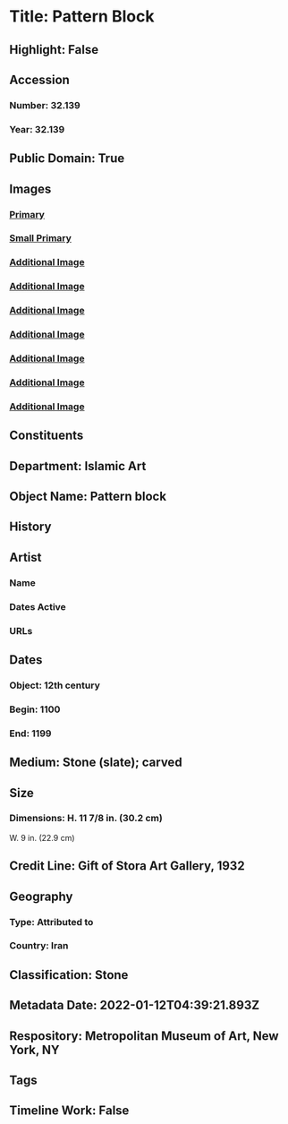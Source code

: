 # Title: Pattern Block
## Highlight: False
## Accession
### Number: 32.139
### Year: 32.139
## Public Domain: True
## Images
### [Primary](https://images.metmuseum.org/CRDImages/is/original/wb-32.139b.JPG)
### [Small Primary](https://images.metmuseum.org/CRDImages/is/web-large/wb-32.139b.JPG)
### [Additional Image](https://images.metmuseum.org/CRDImages/is/original/wb-32.139c.JPG)
### [Additional Image](https://images.metmuseum.org/CRDImages/is/original/wb-32.139d.JPG)
### [Additional Image](https://images.metmuseum.org/CRDImages/is/original/wb-32.139e.JPG)
### [Additional Image](https://images.metmuseum.org/CRDImages/is/original/wb-32.139f.JPG)
### [Additional Image](https://images.metmuseum.org/CRDImages/is/original/wb-32.139.JPG)
### [Additional Image](https://images.metmuseum.org/CRDImages/is/original/sf32-139a.jpg)
### [Additional Image](https://images.metmuseum.org/CRDImages/is/original/sf32-139b.jpg)
## Constituents
## Department: Islamic Art
## Object Name: Pattern block
## History
## Artist
### Name
### Dates Active
### URLs
## Dates
### Object: 12th century
### Begin: 1100
### End: 1199
## Medium: Stone (slate); carved
## Size
### Dimensions: H. 11 7/8 in. (30.2 cm) 
W. 9 in.  (22.9 cm)
## Credit Line: Gift of Stora Art Gallery, 1932
## Geography
### Type: Attributed to
### Country: Iran
## Classification: Stone
## Metadata Date: 2022-01-12T04:39:21.893Z
## Respository: Metropolitan Museum of Art, New York, NY
## Tags
## Timeline Work: False